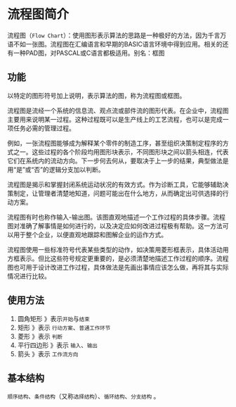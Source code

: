 # 流程图简介

流程图（`Flow Chart`）：使用图形表示算法的思路是一种极好的方法，因为千言万语不如一张图。流程图在汇编语言和早期的BASIC语言环境中得到应用。相关的还有一种PAD图，对PASCAL或C语言都极适用。别名：框图

## 功能

以特定的图形符号加上说明，表示算法的图，称为流程图或框图。

流程图是流经一个系统的信息流、观点流或部件流的图形代表。在企业中，流程图主要用来说明某一过程。这种过程既可以是生产线上的工艺流程，也可以是完成一项任务必需的管理过程。

例如，一张流程图能够成为解释某个零件的制造工序，甚至组织决策制定程序的方式之一。这些过程的各个阶段均用图形块表示，不同图形块之间以箭头相连，代表它们在系统内的流动方向。下一步何去何从，要取决于上一步的结果，典型做法是用“是”或“否”的逻辑分支加以判断。

流程图是揭示和掌握封闭系统运动状况的有效方式。作为诊断工具，它能够辅助决策制定，让管理者清楚地知道，问题可能出在什么地方，从而确定出可供选择的行动方案。

流程图有时也称作输入-输出图。该图直观地描述一个工作过程的具体步骤。流程图对准确了解事情是如何进行的，以及决定应如何改进过程极有帮助。这一方法可以用于整个企业，以便直观地跟踪和图解企业的运作方式。

流程图使用一些标准符号代表某些类型的动作，如决策用菱形框表示，具体活动用方框表示。但比这些符号规定更重要的，是必须清楚地描述工作过程的顺序。流程图也可用于设计改进工作过程，具体做法是先画出事情应该怎么做，再将其与实际情况进行比较。

## 使用方法

1. 圆角矩形 》表示`开始`与`结束`
2. 矩形 》表示 `行动方案`、`普通工作环节`
3. 菱形 》表示 `判断`
4. 平行四边形 》表示 `输入`、`输出`
5. 箭头 》表示 `工作流方向`

## 基本结构

`顺序结构`、`条件结构`（又称`选择结构`）、`循环结构`、`分支结构` 。